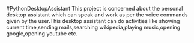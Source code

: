 #PythonDesktopAssistant
This project is concerned about the personal desktop assistant which can speak and work as per the voice commands given by the user.This desktop assistant can do activities like showing current time,sending mails,searching wikipedia,playing music,opening google,opening youtube etc.
